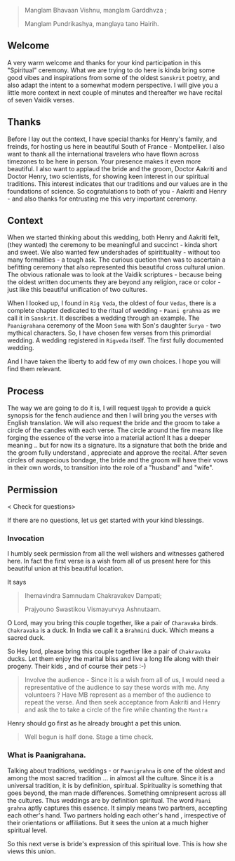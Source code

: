 > Manglam Bhavaan Vishnu, manglam Garddhvza ;
>
> Manglam Pundrikashya, manglaya tano Hairih.

## Welcome

A very warm welcome and thanks for your kind participation in this "Spiritual" ceremony.  What we are trying to do  here is kinda bring some good vibes and inspirations from some of the oldest  `Sanskrit` poetry, and also adapt the intent to a somewhat modern perspective. I will give you a little more context in next couple of minutes and thereafter we have recital of seven Vaidik verses. 

## Thanks

Before I lay out the context, I have special thanks for Henry's family, and freinds, for hosting us here in beautiful South of France - Montpellier. I also want to thank all the international travelers who have flown across timezones to be here in person. Your presence makes it even more beautiful. I also want to applaud the bride and the groom, Doctor Aakriti and Doctor Henry, two scientists, for showing keen interest in our spiritual traditions. This interest indicates that our traditions and our values are in the foundations of science. So cogratulations to both of you - Aakriti and Henry -  and also thanks for entrusting me this very important ceremony.

## Context

When we started thinking about this wedding, both Henry and Aakriti felt, (they wanted) the ceremony to be meaningful and succinct - kinda short and sweet. We also wanted few undershades of spiritituality  - without too many formalities - a tough ask. The curious quetion then was to ascertain a befitting ceremony that also represented this beautiful cross cultural union. The obvious rationale was to look at the Vaidik scriptures - because being the oldest written documents they are beyond any religion, race or color - just like this beautiful unification of two cultures.

When I looked up, I found in `Rig Veda`, the oldest of four `Vedas`, there is a complete chapter dedicated to the ritual of wedding - `Paani grahna` as we call it in `Sanskrit`. It describes a wedding through an example. The `Paanigrahana` ceremony of the Moon  `Soma` with Son's daughter `Surya` -  two mythical characters. So, I have chosen few verses from this primordial wedding. A wedding registered in `Rigveda` itself. The first fully documented wedding.

And I have taken the liberty to add few of my own choices. I hope you will find them relevant. 

## Process

The way we are going to do it is, I will request `Uggah` to provide a quick synopsis for the fench audience and then I will bring you the verses with English translation. We will also request the bride and the groom to take a circle of the candles with each verse. The circle around the fire means like forging the essence of the verse into a material action! It has a deeper meaning ..  but for now its a signature. Its a signature that both the bride and the groom fully understand , appreciate and approve the recital. After seven circles of auspecious bondage, the bride and the groom will have their vows in their own words, to transition into the role of a "husband" and "wife".

## Permission

< Check for questions>

If there are no questions, let us get started with your kind blessings.

### Invocation 

I humbly seek permission from all the well wishers and witnesses gathered here. In fact the first verse is a wish from all of us present here for this beautiful union at this beautiful location. 


It says

> Ihemavindra Samnudam Chakravakev Dampati;
>
> Prajyouno Swastikou Vismayurvya Ashnutaam.

O Lord, may you bring this couple together, like a pair of `Charavaka` birds. `Chakravaka` is a duck. In India we call it a `Brahmini` duck. Which means a sacred duck.

So Hey lord, please bring this couple together like a pair of `Chakravaka` ducks. Let them enjoy the marital bliss and live a long life along with their progeny. Their kids , and of course their pets :-)

> Involve the audience - Since it is a wish from all of us, I would need a representative of the audience to say these words with me. Any volunteers ? Have MB represent as a member of the audience to repeat the verse. And then seek acceptance from Aakriti and Henry and ask the to take a circle of the fire while  chanting the `Mantra`

Henry should go first as he already brought a pet this union. 

> Well begun is half done. Stage a time check. 

### What is Paanigrahana.

Talking about traditions, weddings - or `Paanigrahna` is one of the oldest and among the most sacred tradition ... in almost all the culture. Since it is a universal tradition, it is by definition, spiritual. Spirituality is something that goes beyond, the man made differences.  Something omnipresent across all the cultures. Thus weddings are by definition spiritual. The word `Paani grahna` aptly captures this essence. It simply means two partners, accepting each other's hand. Two partners holding each other's hand , irrespective of their orientations or affiliations. But it sees the union at a much higher spiritual level.

So this next verse is bride's expression of this spiritual love. This is how she views this union. 
